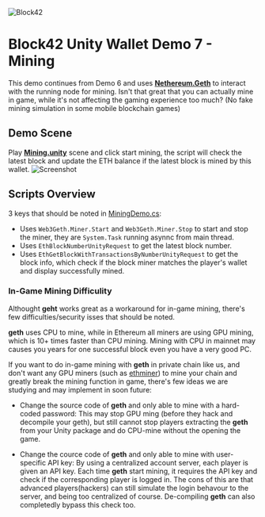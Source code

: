 ![Block42](http://assets.block42.world/images/icons/block42_logo_200.png)

# Block42 Unity Wallet Demo 7 - Mining
This demo continues from Demo 6 and uses [**Nethereum.Geth**](../../../../Plugins/Nethereum.Geth) to interact with the running node for mining. Isn't that great that you can actually mine in game, while it's not affecting the gaming experience too much? (No fake mining simulation in some mobile blockchain games)

## Demo Scene
Play [**Mining.unity**](Mining.unity) scene and click start mining, the script will check the latest block and update the ETH balance if the latest block is mined by this wallet.
![Screenshot](/Documents/Demo-07-Mining/02_screenshot.png)

## Scripts Overview
3 keys that should be noted in [MiningDemo.cs](MiningDemo.cs):

- Uses `Web3Geth.Miner.Start` and `Web3Geth.Miner.Stop` to start and stop the miner, they are `System.Task` running asynnc from main thread.
- Uses `EthBlockNumberUnityRequest` to get the latest block number.
- Uses `EthGetBlockWithTransactionsByNumberUnityRequest` to get the block info, which check if the block miner matches the player's wallet and display successfully mined.

### In-Game Mining Difficulity ###
Althought **geht** works great as a workaround for in-game mining, there's few difficulties/security isses that should be noted.

**geth** uses CPU to mine, while in Ethereum all miners are using GPU mining, which is 10+ times faster than CPU mining. Mining with CPU in mainnet may causes you years for one successful block even you have a very good PC.

If you want to do in-game mining with **geth** in private chain like us, and don't want any GPU miners (such as [ethminer](https://github.com/ethereum-mining/ethminer)) to mine your chain and greatly break the mining function in game, there's few ideas we are studying and may implement in soon future:
- Change the source code of **geth** and only able to mine with a hard-coded password:
This may stop GPU ming (before they hack and decompile your geth), but still cannot stop players extracting the **geth** from your Unity package and do CPU-mine without the opening the game.

- Change the cource code of **geth** and only able to mine with user-specific API key:
By using a centralized account server, each player is given an API key. Each time **geth** start mining, it requires the API key and check if the corresponding player is logged in. The cons of this are that advanced players(hackers) can still simulate the login behavour to the server, and being too centralized of course. De-compiling **geth** can also completedly bypass this check too.